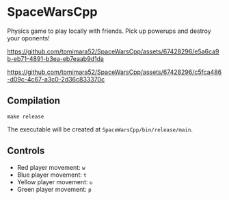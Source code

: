 # SpaceWarsCpp
Physics game to play locally with friends. Pick up powerups and destroy your oponents!


https://github.com/tomimara52/SpaceWarsCpp/assets/67428296/e5a6ca9b-eb71-4891-b3ea-eb7eaab9d1da


https://github.com/tomimara52/SpaceWarsCpp/assets/67428296/c5fca486-d09c-4c67-a3c0-2d36c833370c

## Compilation
`make release`

The executable will be created at `SpaceWarsCpp/bin/release/main`.

## Controls
* Red player movement: `w`
* Blue player movement: `t`
* Yellow player movement: `u`
* Green player movement: `p`
